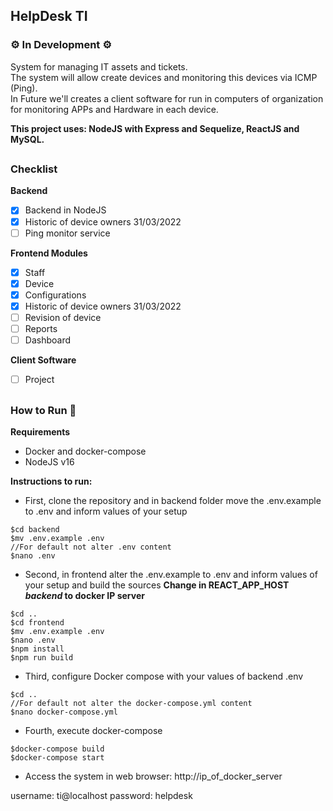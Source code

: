 ## HelpDesk TI
### :gear: In Development :gear:

System for managing IT assets and tickets.  
The system will allow create devices and monitoring this devices via ICMP (Ping).  
In Future we'll creates a client software for run in computers of organization for monitoring APPs and Hardware in each device.  

**This project uses: NodeJS with Express and Sequelize, ReactJS and MySQL.**

##
### Checklist
**Backend**
- [x] Backend in NodeJS
- [x] Historic of device owners 31/03/2022
- [ ] Ping monitor service

**Frontend Modules**
- [x] Staff
- [x] Device
- [x] Configurations
- [x] Historic of device owners 31/03/2022
- [ ] Revision of device
- [ ] Reports
- [ ] Dashboard

**Client Software**
- [ ] Project


##
### How to Run :electric_plug:  

**Requirements**
- Docker and docker-compose
- NodeJS v16

**Instructions to run:**
- First, clone the repository and in backend folder move the .env.example to .env and inform values of your setup  

```
$cd backend
$mv .env.example .env
//For default not alter .env content
$nano .env
```  

- Second, in frontend alter the .env.example to .env and inform values of your setup and build the sources
**Change in REACT_APP_HOST *backend* to docker IP server**
```
$cd ..
$cd frontend
$mv .env.example .env
$nano .env
$npm install
$npm run build
```

- Third, configure Docker compose with your values of backend .env  
```
$cd ..
//For default not alter the docker-compose.yml content
$nano docker-compose.yml
```

- Fourth, execute docker-compose  
```
$docker-compose build
$docker-compose start
```

- Access the system in web browser:
http://ip_of_docker_server

username: ti@localhost
password: helpdesk